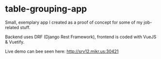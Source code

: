 # table-grouping-app

Small, exemplary app I created as a proof of concept for some of my job-related stuff.

Backend uses DRF (Django Rest Framework), frontend is coded with VueJS & Vuetify.

Live demo can bee seen here:
http://srv12.mikr.us:30421
